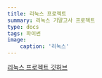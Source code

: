 ```yaml
---
title: 리눅스 프로젝트
summary: 리눅스 기말고사 프로젝트
type: docs
tags: 파이썬
image:
    caption: '리눅스'
---
```


[리눅스 프로젝트 깃허브](https://github.com/Coti00/linux_project)
